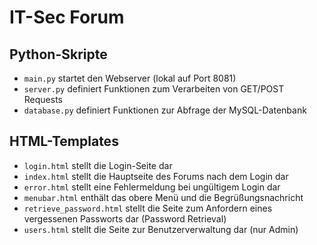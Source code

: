 IT-Sec Forum
===

Python-Skripte
---

- `main.py` startet den Webserver (lokal auf Port 8081)
- `server.py` definiert Funktionen zum Verarbeiten von GET/POST Requests
- `database.py` definiert Funktionen zur Abfrage der MySQL-Datenbank

HTML-Templates 
---

- `login.html` stellt die Login-Seite dar
- `index.html` stellt die Hauptseite des Forums nach dem Login dar
- `error.html` stellt eine Fehlermeldung bei ungültigem Login dar 
- `menubar.html` enthält das obere Menü und die Begrüßungsnachricht
- `retrieve_password.html` stellt die Seite zum Anfordern eines
  vergessenen Passworts dar (Password Retrieval)
- `users.html` stellt die Seite zur Benutzerverwaltung dar (nur Admin)
